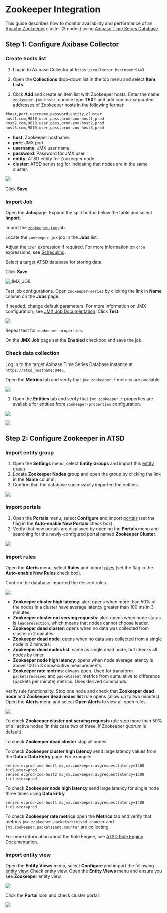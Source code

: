 # Zookeeper Integration

This guide describes how to monitor availability and performance of an [Apache Zookeeper](https://zookeeper.apache.org/) cluster (3 nodes) using [Axibase Time Series Database](https://axibase.com/docs/atsd/).

## Step 1: Configure Axibase Collector

### Create hosts list

1) Log in to Axibase Collector at `https://collector_hostname:9443`

2) Open the **Collections** drop-down list in the top menu and select **Item Lists**.

3) Click **Add** and create an item list with Zookeeper hosts.
Enter the name `zookeeper-jmx-hosts`, choose type **TEXT** and add comma-separated addresses of Zookeeper hosts in the following format:

```txt
#host,port,username,password,entity,cluster
host1.com,9010,user,pass,prod-zoo-host1,prod
host2.com,9010,user,pass,prod-zoo-host2,prod
host3.com,9010,user,pass,prod-zoo-host3,prod
```

* **host**: Zookeeper hostname.
* **port**: JMX port.
* **username**: JMX user name.
* **password**: Password for JMX user.
* **entity**: ATSD entity for Zookeeper node.
* **cluster**: ATSD series tag for indicating that nodes are in the same cluster.

![](./images/items_list_config.png)

Click **Save**.

### Import Job

Open the **Jobs**page. Expand the split button below the table and select **Import**.

Import the [`zookeeper-jmx`](./resources/jobs.xml) job.

Locate the `zookeeper-jmx` job in the **Jobs** list.

Adjust the `cron` expression if required. For more information on `cron` expressions, see [Scheduling](https://axibase.com/docs/axibase-collector/scheduling.html).

Select a target ATSD database for storing data.

Click **Save**.

![JMX_JOB](./images/jmx_job_configuration.png)

Test job configurations. Open `zookeeper-series` by clicking the link in **Name** column on the **Jobs** page.

If needed, change default parameters.
For more information on JMX configuration, see [JMX Job Documentation](https://axibase.com/docs/axibase-collector/jobs/jmx.html). Click **Test**.

![](./images/jmx_job_series_config.png)

Repeat test for `zookeeper-properties`.

On the **JMX Job** page set the **Enabled** checkbox and save the job.

### Check data collection

Log in to the target Axibase Time Series Database instance at `https://atsd_hostname:8443`.

Open the **Metrics** tab and verify that `jmx.zookeeper.*` metrics are available.

![](./images/metrics_collection_verification.png)

1. Open the **Entities** tab and verify that `jmx.zookeeper.*` properties are available for entities from `zookeeper-properties` configuration.

![](./images/entities_collection_verification.png)

![](./images/properties_collection_verification.png)

## Step 2: Configure Zookeeper in ATSD

### Import entity group

1. Open the **Settings** menu, select **Entity Groups** and import this [entity group](./resources/groups.xml).
1. Locate **Zookeeper Nodes** group and open the group by clicking the link in the **Name** column.
1. Confirm that the database successfully imported the entities.

![](./images/entity_group_check.png)

### Import portals

1. Open the **Portals** menu, select **Configure** and import [portals](./resources/portal-configs.xml) (set the flag in the **Auto-enable New Portals** check box).
2. Verify that new portals are displayed by opening the **Portals** menu and searching for the newly-configured portal named **Zookeeper Cluster**.

![](./images/test_portals.png)

### Import rules

Open the **Alerts** menu, select **Rules** and import [rules](./resources/rules.xml) (set the flag in the **Auto-enable New Rules** check box).

Confirm the database imported the desired rules

![](./images/rules_list.png)

* **Zookeeper cluster high latency**: alert opens when more than 50% of the nodes in a cluster have average latency greater than 100 ms in 3 minutes.
* **Zookeeper cluster not serving requests**: alert opens when node status is `leaderelection`, which means that nodes cannot choose leader.
* **Zookeeper dead cluster**: opens when no data was collected from cluster in 2 minutes.
* **Zookeeper dead node**: opens when no data was collected from a single node in 2 minutes.
* **Zookeeper dead nodes list**: same as single dead node, but checks all nodes by timer.
* **Zookeeper node high latency**: opens when node average latency is above 100 in 3 consecutive measurements.
* **Zookeeper rate metrics**: always open. Used for transform `packetsreceived` and `packetssent` metrics from cumulative to difference (packets per minute) metrics. Uses derived commands.

Verify rule functionality. Stop one node and check that **Zookeeper dead node** and **Zookeeper dead nodes list** rule opens (allow up to two minutes). Open the **Alerts** menu and select **Open Alerts** to view all open rules.

![](./images/rule_dead_node_test.png)

To check **Zookeeper cluster not serving requests** rule stop more than 50% of all active nodes (in this case two of three, if Zookeeper quorum is default).

To check **Zookeeper dead cluster** stop all nodes.

To check **Zookeeper cluster high latency** send large latency values from the **Data > Data Entry** page. For example:

```ls
series e:prod-zoo-host1 m:jmx.zookeeper.avgrequestlatency=1400 t:cluster=prod
series e:prod-zoo-host2 m:jmx.zookeeper.avgrequestlatency=1500 t:cluster=prod
```

To check **Zookeeper node high latency** send large latency for single node three times using **Data Entry**

```ls
series e:prod-zoo-host1 m:jmx.zookeeper.avgrequestlatency=1400 t:cluster=prod
```

To check **Zookeeper rate metrics** open the **Metrics** tab and verify that metrics `jmx.zookeeper.packetsreceived.counter` and `jmx.zookeeper.packetssent.counter` are collecting.

For more information about the Rule Engine, see [ATSD Rule Engine Documentation](https://axibase.com/docs/atsd/rule-engine/).

### Import entity view

Open the **Entity Views** menu, select **Configure** and import the following [entity view](./resources/entity-views.xml).
Check entity view.  Open the **Entity Views** menu and ensure you see **Zookeeper** entity view.

![](./images/entity_view.png)

Click the **Portal** icon and check cluster portal.

![](./images/cluster_portal.png)
